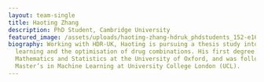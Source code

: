 ```yaml
---
layout: team-single
title: Haoting Zhang
description: PhD Student, Cambridge University
featured_image: /assets/uploads/haoting-zhang-hdruk_phdstudents_152-e1637057205409-348x348.jpg
biography: Working with HDR-UK, Haoting is pursuing a thesis study into active
  learning and the optimisation of drug combinations. His first degree was in
  Mathematics and Statistics at the University of Oxford, and was followed by a
  Master’s in Machine Learning at University College London (UCL).
---
```

